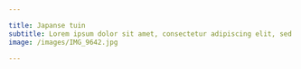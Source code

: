```yaml
---

title: Japanse tuin
subtitle: Lorem ipsum dolor sit amet, consectetur adipiscing elit, sed do eiusmod tempor incididunt ut labore et dolore magna aliqua.
image: /images/IMG_9642.jpg

---
```

